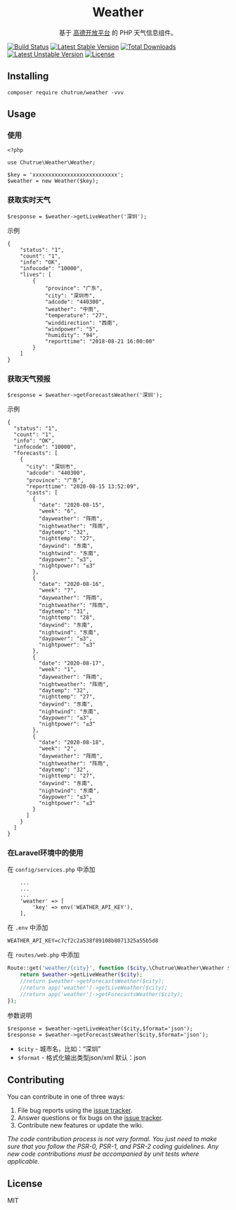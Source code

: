 <h1 align="center"> Weather </h1>

<p align="center"> 基于 <a target="_blank" href="https://lbs.amap.com/api/webservice/guide/api/weatherinfo">高德开放平台</a> 的 PHP 天气信息组件。</p>

[![Build Status](https://travis-ci.org/chutrue/weather.svg?branch=master)](https://travis-ci.org/chutrue/weather)
[![Latest Stable Version](https://poser.pugx.org/chutrue/weather/v)](//packagist.org/packages/chutrue/weather) [![Total Downloads](https://poser.pugx.org/chutrue/weather/downloads)](//packagist.org/packages/chutrue/weather) [![Latest Unstable Version](https://poser.pugx.org/chutrue/weather/v/unstable)](//packagist.org/packages/chutrue/weather) [![License](https://poser.pugx.org/chutrue/weather/license)](//packagist.org/packages/chutrue/weather)

## Installing

```shell
composer require chutrue/weather -vvv
```

## Usage

### 使用
```shell
<?php

use Chutrue\Weather\Weather;

$key = 'xxxxxxxxxxxxxxxxxxxxxxxxxxx';
$weather = new Weather($key);
```

### 获取实时天气

```shell
$response = $weather->getLiveWeather('深圳');
```

示例

```shell
{
    "status": "1",
    "count": "1",
    "info": "OK",
    "infocode": "10000",
    "lives": [
        {
            "province": "广东",
            "city": "深圳市",
            "adcode": "440300",
            "weather": "中雨",
            "temperature": "27",
            "winddirection": "西南",
            "windpower": "5",
            "humidity": "94",
            "reporttime": "2018-08-21 16:00:00"
        }
    ]
}
```

### 获取天气预报

```shell
$response = $weather->getForecastsWeather('深圳');
```

示例

```shell
{
  "status": "1",
  "count": "1",
  "info": "OK",
  "infocode": "10000",
  "forecasts": [
    {
      "city": "深圳市",
      "adcode": "440300",
      "province": "广东",
      "reporttime": "2020-08-15 13:52:09",
      "casts": [
        {
          "date": "2020-08-15",
          "week": "6",
          "dayweather": "阵雨",
          "nightweather": "阵雨",
          "daytemp": "32",
          "nighttemp": "27",
          "daywind": "东南",
          "nightwind": "东南",
          "daypower": "≤3",
          "nightpower": "≤3"
        },
        {
          "date": "2020-08-16",
          "week": "7",
          "dayweather": "阵雨",
          "nightweather": "阵雨",
          "daytemp": "31",
          "nighttemp": "28",
          "daywind": "东南",
          "nightwind": "东南",
          "daypower": "≤3",
          "nightpower": "≤3"
        },
        {
          "date": "2020-08-17",
          "week": "1",
          "dayweather": "阵雨",
          "nightweather": "阵雨",
          "daytemp": "32",
          "nighttemp": "27",
          "daywind": "东南",
          "nightwind": "东南",
          "daypower": "≤3",
          "nightpower": "≤3"
        },
        {
          "date": "2020-08-18",
          "week": "2",
          "dayweather": "阵雨",
          "nightweather": "阵雨",
          "daytemp": "32",
          "nighttemp": "27",
          "daywind": "东南",
          "nightwind": "东南",
          "daypower": "≤3",
          "nightpower": "≤3"
        }
      ]
    }
  ]
}
```

### 在Laravel环境中的使用

在 `config/services.php` 中添加
```shell script
    ...
    ...
    ...
    'weather' => [
        'key' => env('WEATHER_API_KEY'),
    ],
```
在 `.env` 中添加
```shell script
WEATHER_API_KEY=c7cf2c2a538f89108b8071325a55b5d8
```

在 `routes/web.php` 中添加
```php
Route::get('weather/{city}', function ($city,\Chutrue\Weather\Weather $weather) {
    return $weather->getLiveWeather($city);
    //return $weather->getForecastsWeather($city);
    //return app('weather')->getLiveWeather($city);
    //return app('weather')->getForecastsWeather($city);
});
```

参数说明

```shell
$response = $weather->getLiveWeather($city,$format='json');
$response = $weather->getForecastsWeather($city,$format='json');
```

- `$city` - 城市名，比如：“深圳”
- `$format` - 格式化输出类型json/xml  默认：json

## Contributing

You can contribute in one of three ways:

1. File bug reports using the [issue tracker](https://github.com/chutrue/weather/issues).
2. Answer questions or fix bugs on the [issue tracker](https://github.com/chutrue/weather/issues).
3. Contribute new features or update the wiki.

_The code contribution process is not very formal. You just need to make sure that you follow the PSR-0, PSR-1, and PSR-2 coding guidelines. Any new code contributions must be accompanied by unit tests where applicable._

## License

MIT
